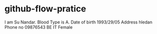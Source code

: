 # github-flow-pratice


 

I am Su Nandar.
Blood Type is A.
Date of birth 1993/29/05
Address hledan
Phone no 09876543
BE IT
Female

